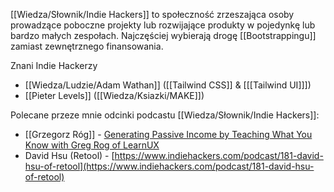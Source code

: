 [[Wiedza/Słownik/Indie Hackers]] to społeczność zrzeszająca osoby prowadzące poboczne projekty lub rozwijające produkty w pojedynkę lub bardzo małych zespołach. Najczęściej wybierają drogę [[Bootstrappingu]] zamiast zewnętrznego finansowania.

Znani Indie Hackerzy
- [[Wiedza/Ludzie/Adam Wathan]] ([[Tailwind CSS]] & [[[Tailwind UI]]])
- [[Pieter Levels]] ([[Wiedza/Ksiazki/MAKE]])

Polecane przeze mnie odcinki podcastu [[Wiedza/Słownik/Indie Hackers]]: 
- [[Grzegorz Róg]] - [Generating Passive Income by Teaching What You Know with Greg Rog of LearnUX ](https://www.indiehackers.com/podcast/149-greg-rog-of-learnux)
- David Hsu (Retool) - [https://www.indiehackers.com/podcast/181-david-hsu-of-retool](https://www.indiehackers.com/podcast/181-david-hsu-of-retool)


	